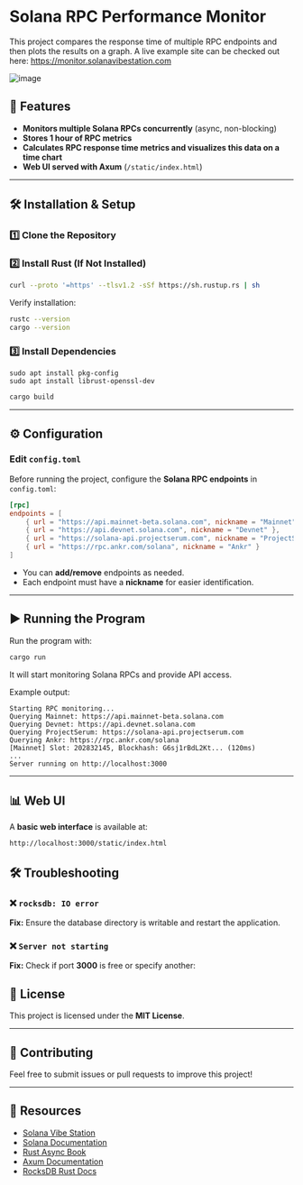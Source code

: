 # Solana RPC Performance Monitor

This project compares the response time of multiple RPC endpoints and then plots the results on a graph. A live example site can be checked out here: https://monitor.solanavibestation.com



![image](https://github.com/user-attachments/assets/fe79337e-4bd8-435c-9bcb-71f2fbff2082)



## 🚀 Features
- **Monitors multiple Solana RPCs concurrently** (async, non-blocking)
- **Stores 1 hour of RPC metrics**
- **Calculates RPC response time metrics and visualizes this data on a time chart**
- **Web UI served with Axum** (`/static/index.html`)

---

## 🛠 Installation & Setup

### 1️⃣ **Clone the Repository**

### 2️⃣ **Install Rust (If Not Installed)**
```sh
curl --proto '=https' --tlsv1.2 -sSf https://sh.rustup.rs | sh
```
Verify installation:
```sh
rustc --version
cargo --version
```

### 3️⃣ **Install Dependencies**

```
sudo apt install pkg-config
sudo apt install librust-openssl-dev
```

```sh
cargo build
```

---

## ⚙️ Configuration

### **Edit `config.toml`**
Before running the project, configure the **Solana RPC endpoints** in `config.toml`:
```toml
[rpc]
endpoints = [
    { url = "https://api.mainnet-beta.solana.com", nickname = "Mainnet" },
    { url = "https://api.devnet.solana.com", nickname = "Devnet" },
    { url = "https://solana-api.projectserum.com", nickname = "ProjectSerum" },
    { url = "https://rpc.ankr.com/solana", nickname = "Ankr" }
]
```
- You can **add/remove** endpoints as needed.
- Each endpoint must have a **nickname** for easier identification.

---

## ▶️ Running the Program

Run the program with:
```sh
cargo run
```
It will start monitoring Solana RPCs and provide API access.

Example output:
```
Starting RPC monitoring...
Querying Mainnet: https://api.mainnet-beta.solana.com
Querying Devnet: https://api.devnet.solana.com
Querying ProjectSerum: https://solana-api.projectserum.com
Querying Ankr: https://rpc.ankr.com/solana
[Mainnet] Slot: 202832145, Blockhash: G6sj1rBdL2Kt... (120ms)
...
Server running on http://localhost:3000
```

---

## 📊 Web UI

A **basic web interface** is available at:
```sh
http://localhost:3000/static/index.html
```

## 🛠 Troubleshooting

### **❌ `rocksdb: IO error`**
**Fix:** Ensure the database directory is writable and restart the application.

### **❌ `Server not starting`**
**Fix:** Check if port **3000** is free or specify another:

## 📜 License
This project is licensed under the **MIT License**.

---

## 🤝 Contributing
Feel free to submit issues or pull requests to improve this project!

---

## 🔗 Resources
- [Solana Vibe Station](https://www.solanavibestation.com/)
- [Solana Documentation](https://docs.solana.com/)
- [Rust Async Book](https://rust-lang.github.io/async-book/)
- [Axum Documentation](https://docs.rs/axum/latest/axum/)
- [RocksDB Rust Docs](https://docs.rs/rocksdb/latest/rocksdb/)
```

